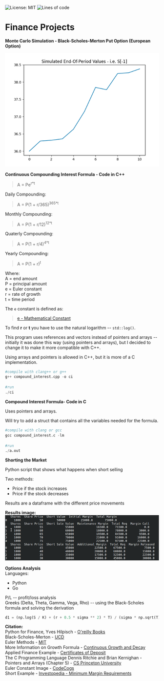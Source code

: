 ![License: MIT](https://img.shields.io/badge/License-MIT-blue.svg) ![Lines of code](https://img.shields.io/tokei/lines/github/arcelioeperez/Finance-Projects)  

# Finance Projects    

**Monte Carlo Simulation - Black-Scholes-Merton Put Option (European Option)**        

![image](MonteCarlo/monte_carlo_plot.png)  


**Continuous Compounding Interest Formula - Code in C++**    

> A = Pe<sup>r\*t</sup>    

Daily Compounding:    
> A = P(1 + r/365)<sup>365\*t</sup>  

Monthly Compounding:    
> A = P(1 + r/12)<sup>12\*t</sup>  

Quaterly Compounding:    
> A = P(1 + r/4)<sup>4\*t</sup>  

Yearly Compounding:  
> A = P(1 + r)<sup>t</sup>  

Where:       
A = end amount    
P = principal amount    
e = Euler constant   
r = rate of growth   
t = time period  

The `e` constant is defined as:  
> [e - Mathematical Constant](https://en.wikipedia.org/wiki/E_(mathematical_constant))  

To find **r** or **t** you have to use the natural logarithm -- `std::log()`.  

This program uses references and vectors instead of pointers and arrays --
initially it was done this way (using pointers and arrays), but I decided to change it to make it more
compatible with C++.  

Using arrays and pointers is allowed in C++, but it is more of
a C implementation.    

```python
#compile with clang++ or g++
g++ compound_interest.cpp -o ci

#run 
./ci 
```  

**Compound Interest Formula- Code in C**   

Uses pointers and arrays.  

Will try to add a struct that contains all the variables needed for the
formula.  

```python 
#compile with clang or gcc
gcc compound_interest.c -lm 

#run 
./a.out
``` 

**Shorting the Market**  

Python script that shows what happens when short selling  

Two methods:  
- Price if the stock increases  
- Price if the stock decreases  

Results are a dataframe with the different price movements  

**Results image:**     
![image](/Markets/short.png) 

**Options Analysis**   
Languages:  
- Python  
- Go  
  
P/L -- profit/loss analysis    
Greeks (Delta, Theta, Gamma, Vega, Rho) -- using the Black-Scholes formula and solving the derivation  
```python
d1 = (np.log(S / K) + (r + 0.5 * sigma ** 2) * T) / (sigma * np.sqrt(T))
```

**Citation:**   
Python for Finance, Yves Hilpisch - [O'reilly Books]( https://learning.oreilly.com/library/view/python-for-finance/9781491945360/)  
Black-Scholes-Merton - [UCD](https://maths.ucd.ie/courses/mst3024/section4-3.pdf)  
Euler Methods - [MIT](https://web.mit.edu/10.001/Web/Course_Notes/Differential_Equations_Notes/node3.html)     
More Information on Growth Formula - [Continuous Growth and Decay](http://www.math.kent.edu/~mathweb/ebooks/10024/ch2_4.htm)  
Applied Finance Example - [Certificates of Deposit](http://www.terpconnect.umd.edu/~ykovache/Teaching/Math120S20/Lecture%205.2.pdf)  
The C Programming Language Dennis Ritchie and Brian Kernighan - Pointers and Arrays (Chapter 5) - [CS Princeton University](https://www.cs.princeton.edu/~bwk/cbook.html)  
Euler Constant Image - [CodeCogs](https://codecogs.com/latex/eqneditor.php)       
Short Example - [Investopedia - Minimum Margin Requirements](https://www.investopedia.com/ask/answers/05/shortmarginrequirements.asp)  
